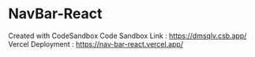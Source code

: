 # NavBar-React
Created with CodeSandbox
Code Sandbox Link : https://dmsqlv.csb.app/
Vercel Deployment : https://nav-bar-react.vercel.app/
